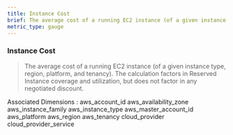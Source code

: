 ```yaml
---
title: Instance Cost
brief: The average cost of a running EC2 instance (of a given instance type, region, platform, and tenancy). The calculation factors in Reserved Instance coverage and utilization, but does not factor in any negotiated discount.
metric_type: gauge
---
```

### Instance Cost

> The average cost of a running EC2 instance (of a given instance type, region, platform, and tenancy). The calculation factors in Reserved Instance coverage and utilization, but does not factor in any negotiated discount.

Associated Dimensions :
aws_account_id
aws_availability_zone
aws_instance_family
aws_instance_type
aws_master_account_id
aws_platform
aws_region
aws_tenancy
cloud_provider
cloud_provider_service